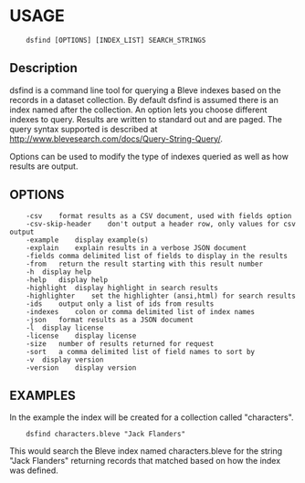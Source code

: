

# USAGE

```
    dsfind [OPTIONS] [INDEX_LIST] SEARCH_STRINGS
```


## Description

dsfind is a command line tool for querying a Bleve indexes based on the records in a 
dataset collection. By default dsfind is assumed there is an index named after the 
collection. An option lets you choose different indexes to query. Results are 
written to standard out and are paged. The query syntax supported is described
at http://www.blevesearch.com/docs/Query-String-Query/.

Options can be used to modify the type of indexes queried as well as how results
are output.

## OPTIONS

```
	-csv	format results as a CSV document, used with fields option
	-csv-skip-header	don't output a header row, only values for csv output
	-example	display example(s)
	-explain	explain results in a verbose JSON document
	-fields	comma delimited list of fields to display in the results
	-from	return the result starting with this result number
	-h	display help
	-help	display help
	-highlight	display highlight in search results
	-highlighter	set the highlighter (ansi,html) for search results
	-ids	output only a list of ids from results
	-indexes	colon or comma delimited list of index names
	-json	format results as a JSON document
	-l	display license
	-license	display license
	-size	number of results returned for request
	-sort	a comma delimited list of field names to sort by
	-v	display version
	-version	display version
```


## EXAMPLES

In the example the index will be created for a collection called "characters".

```
    dsfind characters.bleve "Jack Flanders"
```

This would search the Bleve index named characters.bleve for the string "Jack Flanders" 
returning records that matched based on how the index was defined.

